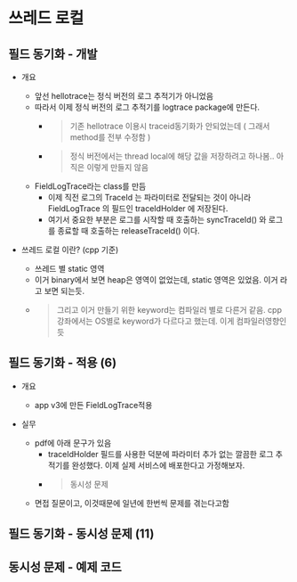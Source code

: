 # 쓰레드 로컬

## 필드 동기화 - 개발

- 개요
  - 앞선 hellotrace는 정식 버전의 로그 추적기가 아니었음
  - 따라서 이제 정식 버전의 로그 추적기를 logtrace package에 만든다.
    - > 기존 hellotrace 이용시 traceid동기화가 안되었는데 ( 그래서 method를 전부 수정함 )  
    - > 정식 버전에서는 thread local에 해당 값을 저장하려고 하나봄.. 아직은 이렇게 만들지 않음
  - FieldLogTrace라는 class를 만듬
    - 이제 직전 로그의 TraceId 는 파라미터로 전달되는 것이 아니라 FieldLogTrace 의 필드인 traceIdHolder 에 저장된다.
    - 여기서 중요한 부분은 로그를 시작할 때 호출하는 syncTraceId() 와 로그를 종료할 때 호출하는 releaseTraceId() 이다.

- 쓰레드 로컬 이란? (cpp 기준)
  - 쓰레드 별 static 영역
  - 이거 binary에서 보면 heap은 영역이 없었는데, static 영역은 있었음. 이거 라고 보면 되는듯.
  - > 그리고 이거 만들기 위한 keyword는 컴파일러 별로 다른거 같음. cpp 강좌에서는 OS별로 keyword가 다르다고 했는데. 이게 컴파일러영향인듯

## 필드 동기화 - 적용 (6)

- 개요
  - app v3에 만든 FieldLogTrace적용

- 실무
  - pdf에 아래 문구가 있음
    -  traceIdHolder 필드를 사용한 덕분에 파라미터 추가 없는 깔끔한 로그 추적기를 완성했다. 이제 실제 서비스에 배포한다고 가정해보자.
    -  > 동시성 문제
  - 면접 질문이고, 이것때문에 일년에 한번씩 문제를 겪는다고함

## 필드 동기화 - 동시성 문제 (11)

## 동시성 문제 - 예제 코드